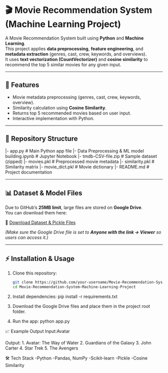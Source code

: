 # 🎬 Movie Recommendation System (Machine Learning Project)

A Movie Recommendation System built using **Python** and **Machine Learning**.  
This project applies **data preprocessing**, **feature engineering**, and **metadata extraction** (genres, cast, crew, keywords, and overviews).  
It uses **text vectorization (CountVectorizer)** and **cosine similarity** to recommend the top 5 similar movies for any given input.

---

## 🚀 Features
- Movie metadata preprocessing (genres, cast, crew, keywords, overview).
- Similarity calculation using **Cosine Similarity**.
- Returns top 5 recommended movies based on user input.
- Interactive implementation with Python.

---

## 📂 Repository Structure
|- app.py                           # Main Python app file
|- Data Preprocessing & ML model building.ipynb   # Jupyter Notebook
|- tmdb-CSV-file.zip                # Sample dataset (zipped)
|- movies.pkl                       # Preprocessed movie metadata
|- similarity.pkl                   # Similarity matrix
|- movie_dict.pkl                   # Movie dictionary
|- README.md                        # Project documentation



---

## 📊 Dataset & Model Files
Due to GitHub’s **25MB limit**, large files are stored on **Google Drive**.  
You can download them here:  

🔗 [Download Dataset & Pickle Files](https://drive.google.com/drive/folders/1Ut-cunCetJhxDQOnRnOIk4luEinjWTGk?usp=sharing)
  

*(Make sure the Google Drive file is set to **Anyone with the link → Viewer** so users can access it.)*

---

## ⚡ Installation & Usage

1. Clone this repository:
   ```bash
   git clone https://github.com/your-username/Movie-Recommendation-System-Machine-Learning-Project.git
   cd Movie-Recommendation-System-Machine-Learning-Project

2. Install dependencies:
    pip install -r requirements.txt
   
4. Download the Google Drive files and place them in the project root folder.
   
5. Run the app:
   python app.py

📈 Example Output
  Input:Avatar

  Output:
          1. Avatar: The Way of Water
          2. Guardians of the Galaxy
          3. John Carter
          4. Star Trek
          5. The Avengers

🛠️ Tech Stack
    -Python
    -Pandas, NumPy
    -Scikit-learn
    -Pickle
    -Cosine Similarity
